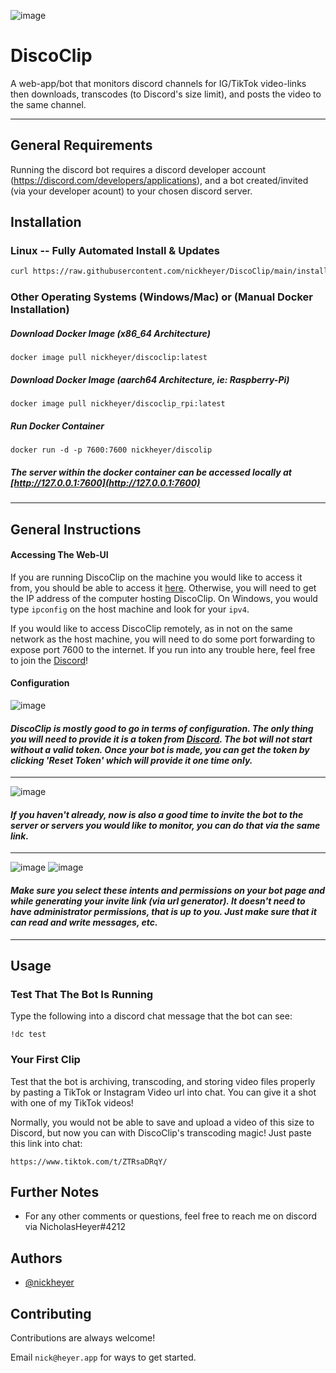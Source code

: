 ![image](https://user-images.githubusercontent.com/60236014/215372009-d6ca97db-f187-4c39-a8d9-d7ac31e5d52a.png)

# DiscoClip
A web-app/bot that monitors discord channels for IG/TikTok video-links then downloads, transcodes (to Discord's size limit), and posts the video to the same channel.

<hr />

## General Requirements
Running the discord bot requires a discord developer account (https://discord.com/developers/applications), and a bot created/invited (via your developer acount) to your chosen discord server.

## Installation

### Linux -- Fully Automated Install & Updates

```bash 
curl https://raw.githubusercontent.com/nickheyer/DiscoClip/main/installer/auto_install_update.sh -o auto_install_update.sh && sudo bash auto_install_update.sh
```

### Other Operating Systems (Windows/Mac) or (Manual Docker Installation)


##### Download Docker Image (x86_64 Architecture) 
```
docker image pull nickheyer/discoclip:latest
```
##### Download Docker Image (aarch64 Architecture, ie: Raspberry-Pi) 
```
docker image pull nickheyer/discoclip_rpi:latest
```
##### Run Docker Container
```
docker run -d -p 7600:7600 nickheyer/discolip
```
##### The server within the docker container can be accessed locally at [http://127.0.0.1:7600](http://127.0.0.1:7600)
<hr />

## General Instructions

#### Accessing The Web-UI

If you are running DiscoClip on the machine you would like to access it from, you should be able to access it [here](http://127.0.0.1:7600). Otherwise, you will need to get the IP address of the computer hosting DiscoClip. On Windows, you would type `ipconfig` on the host machine and look for your `ipv4`.

If you would like to access DiscoClip remotely, as in not on the same network as the host machine, you will need to do some port forwarding to expose port 7600 to the internet. If you run into any trouble here, feel free to join the [Discord](https://discord.com/invite/6Z9yKTbsrP)!

#### Configuration


![image](https://user-images.githubusercontent.com/60236014/215380220-496a98b3-9262-41b0-86d4-60af6ec096ea.png)
#### *DiscoClip is mostly good to go in terms of configuration. The only thing you will need to provide it is a token from [Discord](https://discord.com/developers/applications). The bot will not start without a valid token. Once your bot is made, you can get the token by clicking 'Reset Token' which will provide it one time only.*

<hr />

![image](https://user-images.githubusercontent.com/60236014/215379968-f63d6682-b1c4-44fd-9107-e4247fc72388.png)
#### *If you haven't already, now is also a good time to invite the bot to the server or servers you would like to monitor, you can do that via the same link.*

<hr />

![image](https://user-images.githubusercontent.com/60236014/215380518-a18661de-24e9-4f3f-81f4-4090214ab386.png)
![image](https://user-images.githubusercontent.com/60236014/215380615-c39618e9-75a6-416c-9770-df80e23082a8.png)
#### *Make sure you select these intents and permissions on your bot page and while generating your invite link (via url generator). It doesn't need to have administrator permissions, that is up to you. Just make sure that it can read and write messages, etc.*

<hr />

## Usage

### Test That The Bot Is Running
Type the following into a discord chat message that the bot can see:

```
!dc test
```

### Your First Clip
Test that the bot is archiving, transcoding, and storing video files properly by pasting a TikTok or Instagram Video url into chat. You can give it a shot with one of my TikTok videos!

Normally, you would not be able to save and upload a video of this size to Discord, but now you can with DiscoClip's transcoding magic! Just paste this link into chat:

```
https://www.tiktok.com/t/ZTRsaDRqY/
```


## Further Notes


- For any other comments or questions, feel free to reach me on discord via NicholasHeyer#4212




## Authors

- [@nickheyer](https://www.github.com/nickheyer)


## Contributing

Contributions are always welcome!

Email `nick@heyer.app` for ways to get started.
